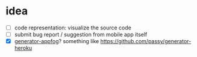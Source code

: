 idea
====
- [ ] code representation: visualize the source code
- [ ] submit bug report / suggestion from mobile app itself
- [x] [generator-appfog](https://npmjs.org/package/generator-appfog)? something like https://github.com/passy/generator-heroku
